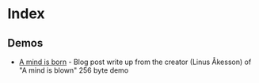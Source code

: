 # Index

## Demos
- [A mind is born](https://github.com/cesarmiquel/c64-dev/blob/master/docs/a-mind-is-born.md) - Blog post write up from the creator (Linus Åkesson) of "A mind is blown" 256 byte demo
